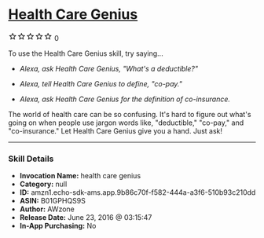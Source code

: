 # [Health Care Genius](http://alexa.amazon.com/#skills/amzn1.echo-sdk-ams.app.9b86c70f-f582-444a-a3f6-510b93c210dd)
![0 stars](../../images/ic_star_border_black_18dp_1x.png)![0 stars](../../images/ic_star_border_black_18dp_1x.png)![0 stars](../../images/ic_star_border_black_18dp_1x.png)![0 stars](../../images/ic_star_border_black_18dp_1x.png)![0 stars](../../images/ic_star_border_black_18dp_1x.png) 0

To use the Health Care Genius skill, try saying...

* *Alexa, ask Health Care Genius, "What's a deductible?"*

* *Alexa, tell Health Care Genius to define, "co-pay."*

* *Alexa, ask Health Care Genius for the definition of co-insurance.*

The world of health care can be so confusing. It's hard to figure out what's going on when people use jargon words like, "deductible," "co-pay," and "co-insurance." Let Health Care Genius give you a hand. Just ask!

***

### Skill Details

* **Invocation Name:** health care genius
* **Category:** null
* **ID:** amzn1.echo-sdk-ams.app.9b86c70f-f582-444a-a3f6-510b93c210dd
* **ASIN:** B01GPHQS9S
* **Author:** AWzone
* **Release Date:** June 23, 2016 @ 03:15:47
* **In-App Purchasing:** No
